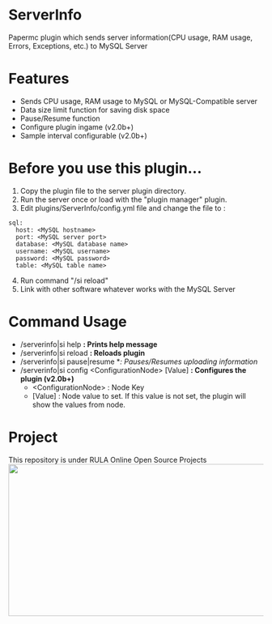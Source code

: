 # ServerInfo
 Papermc plugin which sends server information(CPU usage, RAM usage, Errors, Exceptions, etc.) to MySQL Server

# Features
- Sends CPU usage, RAM usage to MySQL or MySQL-Compatible server
- Data size limit function for saving disk space
- Pause/Resume function
- Configure plugin ingame (v2.0b+)
- Sample interval configurable (v2.0b+)

# Before you use this plugin...
1. Copy the plugin file to the server plugin directory.
2. Run the server once or load with the "plugin manager" plugin.
3. Edit plugins/ServerInfo/config.yml file and change the file to :
```
sql:
  host: <MySQL hostname>
  port: <MySQL server port>
  database: <MySQL database name>
  username: <MySQL username>
  password: <MySQL password>
  table: <MySQL table name>
```
4. Run command "/si reload"
5. Link with other software whatever works with the MySQL Server

# Command Usage
- /serverinfo|si help **: Prints help message**
- /serverinfo|si reload **: Reloads plugin**
- /serverinfo|si pause|resume **: Pauses/Resumes uploading information*
- /serverinfo|si config \<ConfigurationNode\> [Value] **: Configures the plugin (v2.0b+)**
    - \<ConfigurationNode\> : Node Key
    - [Value] : Node value to set. If this value is not set, the plugin will show the values from node.

# Project
This repository is under RULA Online Open Source Projects
<img src="/OpenSourceProjectTitle.png"  width="900" height="300">
